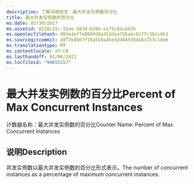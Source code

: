 ```yaml
---
description: 了解详细信息：最大并发实例数百分比
title: 最大并发实例数的百分比
ms.date: 03/30/2017
ms.assetid: 8228c15c-51ee-483d-b28b-e1f5c0ac643b
ms.openlocfilehash: 803e4effe809428a453daa7d5a4c61f7c382c463
ms.sourcegitcommit: ddf7edb67715a5b9a45e3dd44536dabc153c1de0
ms.translationtype: MT
ms.contentlocale: zh-CN
ms.lasthandoff: 02/06/2021
ms.locfileid: "99655157"
---
```

# <a name="percent-of-max-concurrent-instances"></a><span data-ttu-id="04ffa-103">最大并发实例数的百分比</span><span class="sxs-lookup"><span data-stu-id="04ffa-103">Percent of Max Concurrent Instances</span></span>

<span data-ttu-id="04ffa-104">计数器名称：最大并发实例数的百分比</span><span class="sxs-lookup"><span data-stu-id="04ffa-104">Counter Name: Percent of Max Concurrent Instances</span></span>  
  
## <a name="description"></a><span data-ttu-id="04ffa-105">说明</span><span class="sxs-lookup"><span data-stu-id="04ffa-105">Description</span></span>  

 <span data-ttu-id="04ffa-106">并发实例数以最大并发实例数的百分比形式表示。</span><span class="sxs-lookup"><span data-stu-id="04ffa-106">The number of concurrent instances as a percentage of maximum concurrent instances.</span></span>
